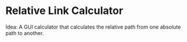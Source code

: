 # Relative Link Calculator

Idea: A GUI calculator that calculates the relative path from one absolute path to another.
